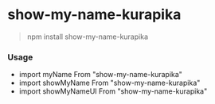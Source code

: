 # show-my-name-kurapika

> npm install show-my-name-kurapika

### Usage

* import myName From "show-my-name-kurapika"
* import showMyName From "show-my-name-kurapika"
* import showMyNameUI From "show-my-name-kurapika"


